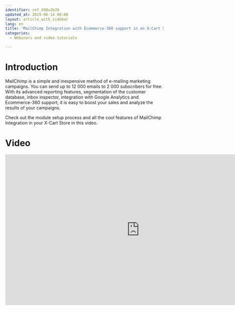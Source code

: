 ```yaml
---
identifier: ref_XO8v2bJX
updated_at: 2015-06-14 00:00
layout: article_with_sidebar
lang: en
title: 'MailChimp Integration with Ecommerce-360 support in an X-Cart 5 Store'
categories:
  - Webinars and video tutorials

---
```



# Introduction

MailChimp is a simple and inexpensive method of e-mailing marketing campaigns. You can send up to 12 000 emails to 2 000 subscribers for free. With its advanced reporting features, segmentation of the customer database, inbox inspector, integration with Google Analytics and Ecommerce-360 support, it is easy to boost your sales and analyze the results of your campaigns.

Check out the module setup process and all the cool features of MailChimp Integration in your X-Cart Store in this video.

# Video

<iframe class="youtube-player" type="text/html" style="width: 853px; height: 480px" src="http://www.youtube.com/embed/NfCz86Iy3dY" frameborder="0"></iframe>